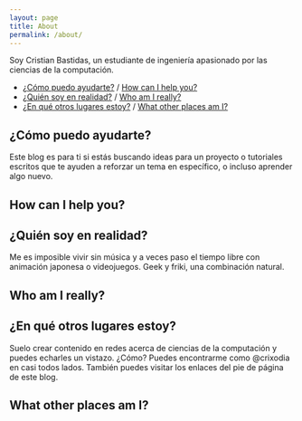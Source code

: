 ```yaml
---
layout: page
title: About
permalink: /about/
---
```

Soy Cristian Bastidas, un estudiante de ingeniería apasionado por las ciencias de la computación. 

* [¿Cómo puedo ayudarte?](#) / [How can I help you?](#how-can-i-help-you)
* [¿Quién soy en realidad?](#) / [Who am I really?](#who-am-I-really)
* [¿En qué otros lugares estoy?](#) / [What other places am I?](#what-other-places-am-I)

## ¿Cómo puedo ayudarte?
Este blog es para ti si estás buscando ideas para un proyecto o tutoriales escritos que te ayuden a reforzar un tema en específico, o incluso aprender algo nuevo.

## How can I help you?

## ¿Quién soy en realidad?
Me es imposible vivir sin música y a veces paso el tiempo libre con animación japonesa o videojuegos. Geek y friki, una combinación natural.

## Who am I really?

## ¿En qué otros lugares estoy?
Suelo crear contenido en redes acerca de ciencias de la computación y puedes echarles un vistazo. ¿Cómo? Puedes encontrarme como @crixodia en casi todos lados. También puedes visitar los enlaces del pie de página de este blog.

## What other places am I?
